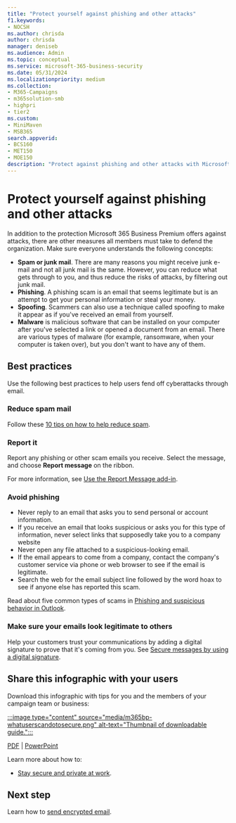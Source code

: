 ```yaml
---
title: "Protect yourself against phishing and other attacks"
f1.keywords:
- NOCSH
ms.author: chrisda
author: chrisda
manager: deniseb
ms.audience: Admin
ms.topic: conceptual
ms.service: microsoft-365-business-security
ms.date: 05/31/2024
ms.localizationpriority: medium
ms.collection:
- M365-Campaigns
- m365solution-smb
- highpri
- tier2
ms.custom:
- MiniMaven
- MSB365
search.appverid:
- BCS160
- MET150
- MOE150
description: "Protect against phishing and other attacks with Microsoft 365 Business Premium."
---
```


# Protect yourself against phishing and other attacks

In addition to the protection Microsoft 365 Business Premium offers against attacks, there are other measures all members must take to defend the organization. Make sure everyone understands the following concepts:

- **Spam or junk mail**. There are many reasons you might receive junk e-mail and not all junk mail is the same. However, you can reduce what gets through to you, and thus reduce the risks of attacks, by filtering out junk mail.
- **Phishing**. A phishing scam is an email that seems legitimate but is an attempt to get your personal information or steal your money.
- **Spoofing**. Scammers can also use a technique called spoofing to make it appear as if you've received an email from yourself.
- **Malware** is malicious software that can be installed on your computer after you've selected a link or opened a document from an email. There are various types of malware (for example, ransomware, when your computer is taken over), but you don't want to have any of them.

## Best practices

Use the following best practices to help users fend off cyberattacks through email.

### Reduce spam mail

Follow these [10 tips on how to help reduce spam](https://support.microsoft.com/office/10-tips-on-how-to-help-reduce-spam-55f756e8-688b-41c3-a086-8f68ccc592f6).

### Report it

Report any phishing or other scam emails you receive. Select the message, and choose **Report message** on the ribbon.

For more information, see [Use the Report Message add-in](https://support.microsoft.com/office/b5caa9f1-cdf3-4443-af8c-ff724ea719d2).

### Avoid phishing

- Never reply to an email that asks you to send personal or account information.
- If you receive an email that looks suspicious or asks you for this type of information, never select links that supposedly take you to a company website
- Never open any file attached to a suspicious-looking email.
- If the email appears to come from a company, contact the company's customer service via phone or web browser to see if the email is legitimate.
- Search the web for the email subject line followed by the word hoax to see if anyone else has reported this scam.

Read about five common types of scams in [Phishing and suspicious behavior in Outlook](https://support.microsoft.com/office/0d882ea5-eedc-4bed-aebc-079ffa1105a3).

### Make sure your emails look legitimate to others

Help your customers trust your communications by adding a digital signature to prove that it's coming from you. See [Secure messages by using a digital signature](https://support.microsoft.com/office/549ca2f1-a68f-4366-85fa-b3f4b5856fc6).

## Share this infographic with your users

Download this infographic with tips for you and the members of your campaign team or business:

[:::image type="content" source="media/m365bp-whatuserscandotosecure.png" alt-text="Thumbnail of downloadable guide.":::](https://download.microsoft.com/download/9/1/f/91fa8f24-9953-4f33-9d87-a95624db5e0b/M365BPWhatCanUsersDoToSecure.pdf)

[PDF](https://download.microsoft.com/download/9/1/f/91fa8f24-9953-4f33-9d87-a95624db5e0b/M365BPWhatCanUsersDoToSecure.pdf) | [PowerPoint](https://download.microsoft.com/download/9/1/f/91fa8f24-9953-4f33-9d87-a95624db5e0b/M365BPWhatCanUsersDoToSecure.pptx)

Learn more about how to:

- [Stay secure and private at work](https://support.microsoft.com/office/104c7d91-b25a-453d-beee-ba64b6c6fc2d?ui=en-us&rs=en-us&ad=us).

## Next step

Learn how to [send encrypted email](m365bp-use-labels-encryption.md).
